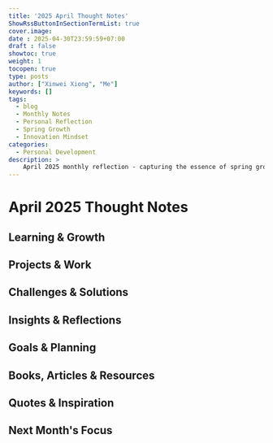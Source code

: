 ```yaml
---
title: '2025 April Thought Notes'
ShowRssButtonInSectionTermList: true
cover.image:
date : 2025-04-30T23:59:59+07:00
draft : false
showtoc: true
weight: 1
tocopen: true
type: posts
author: ["Xinwei Xiong", "Me"]
keywords: []
tags:
  - blog
  - Monthly Notes
  - Personal Reflection
  - Spring Growth
  - Innovation Mindset
categories:
  - Personal Development
description: >
    April 2025 monthly reflection - capturing the essence of spring growth, new beginnings, and the continuous journey of learning and self-improvement.
---
```


# April 2025 Thought Notes

## Learning & Growth
<!-- Record your learnings, skills development, and personal growth during April -->

## Projects & Work
<!-- Document work progress, project milestones, and professional achievements -->

## Challenges & Solutions
<!-- Note down challenges faced and how you solved them -->

## Insights & Reflections
<!-- Share insights, observations, and deeper reflections -->

## Goals & Planning
<!-- Document goals set and progress towards them -->

## Books, Articles & Resources
<!-- List valuable resources you've consumed -->

## Quotes & Inspiration
<!-- Memorable quotes or sources of inspiration -->

## Next Month's Focus
<!-- What you plan to focus on in May -->